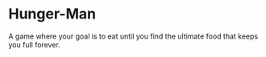 # Hunger-Man
A game where your goal is to eat until you find the ultimate food that keeps you full forever.
